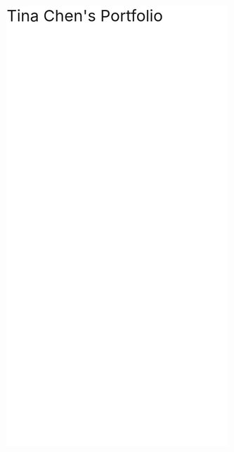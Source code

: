<!DOCTYPE html>
<html>
<head>
<style>
.parallax {

    background-image: url("Background.jpg");


    min-height: 500px; 


    background-attachment: fixed;
    background-position: center;
    background-repeat: no-repeat;
    background-size: cover;
}
</style>
</head>
<body>


<div class="parallax"></div>

<div style="height:1000px;background-color:white;font-size:36px">
Tina Chen's Portfolio
</div>

</body>
</html>
